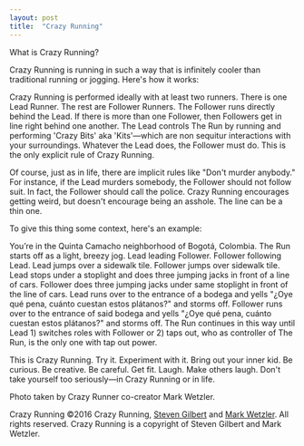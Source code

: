 ```yaml
---
layout: post
title:  "Crazy Running"
---
```

What is Crazy Running?

Crazy Running is running in such a way that is infinitely cooler than traditional running or jogging. Here's how it works:

Crazy Running is performed ideally with at least two runners. There is one Lead Runner. The rest are Follower Runners. The Follower runs directly behind the Lead. If there is more than one Follower, then Followers get in line right behind one another. The Lead controls The Run by running and performing 'Crazy Bits' aka 'Kits'—which are non sequitur interactions with your surroundings. Whatever the Lead does, the Follower must do. This is the only explicit rule of Crazy Running.

Of course, just as in life, there are implicit rules like "Don't murder anybody." For instance, if the Lead murders somebody, the Follower should not follow suit. In fact, the Follower should call the police. Crazy Running encourages getting weird, but doesn't encourage being an asshole. The line can be a thin one.

To give this thing some context, here's an example:

You’re in the Quinta Camacho neighborhood of Bogotá, Colombia. The Run starts off as a light, breezy jog. Lead leading Follower. Follower following Lead. Lead jumps over a sidewalk tile. Follower jumps over sidewalk tile. Lead stops under a stoplight and does three jumping jacks in front of a line of cars. Follower does three jumping jacks under same stoplight in front of the line of cars. Lead runs over to the entrance of a bodega and yells "¿Oye qué pena, cuánto cuestan estos plátanos?" and storms off. Follower runs over to the entrance of said bodega and yells "¿Oye qué pena, cuánto cuestan estos plátanos?" and storms off. The Run continues in this way until Lead 1) switches roles with Follower or 2) taps out, who as controller of The Run, is the only one with tap out power.

This is Crazy Running. Try it. Experiment with it. Bring out your inner kid. Be curious. Be creative. Be careful. Get fit. Laugh. Make others laugh. Don't take yourself too seriously—in Crazy Running or in life.

Photo taken by Crazy Runner co-creator Mark Wetzler.

Crazy Running
©2016 Crazy Running, <a href="https://www.gilbertindex.com/">Steven Gilbert</a> and <a href="http://whereswetzler.com/">Mark Wetzler</a>. All rights reserved.
Crazy Running is a copyright of Steven Gilbert and Mark Wetzler.
